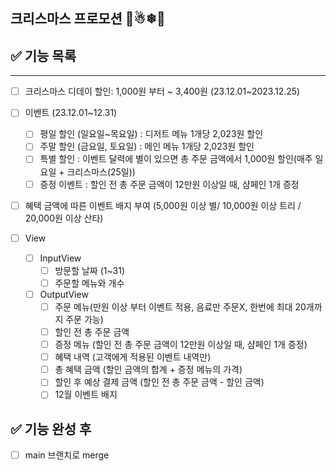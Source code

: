 ## 크리스마스 프로모션 🌲☃❄🎁

## ✅ 기능 목록

------

- [ ] 크리스마스 디데이 할인: 1,000원 부터 ~ 3,400원 (23.12.01~2023.12.25)

- [ ] 이벤트 (23.12.01~12.31)
  - [ ] 평일 할인 (일요일~목요일) : 디저트 메뉴 1개당 2,023원 할인
  - [ ] 주말 할인 (금요일, 토요일) : 메인 메뉴 1개당 2,023원 할인
  - [ ] 특별 할인 : 이벤트 달력에 별이 있으면 총 주문 금액에서 1,000원 할인(매주 일요일 + 크리스마스(25일))
  - [ ] 증정 이벤트 : 할인 전 총 주문 금액이 12만원 이상일 때, 샴페인 1개 증정
- [ ] 혜택 금액에 따른 이벤트 배지 부여 (5,000원 이상 별/ 10,000원 이상 트리 / 20,000원 이상 산타)
- [ ] View
  - [ ] InputView
    - [ ] 방문할 날짜 (1~31)
    - [ ] 주문할 메뉴와 개수
  - [ ] OutputView
    - [ ] 주문 메뉴(만원 이상 부터 이벤트 적용, 음료만 주문X, 한번에 최대 20개까지 주문 가능)
    - [ ] 할인 전 총 주문 금액
    - [ ] 증정 메뉴 (할인 전 총 주문 금액이 12만원 이상일 때, 샴페인 1개 증정)
    - [ ] 혜택 내역 (고객에게 적용된 이벤트 내역만)
    - [ ] 총 혜택 금액 (할인 금액의 합계 + 증정 메뉴의 가격)
    - [ ] 할인 후 예상 결제 금액 (할인 전 총 주문 금액 - 할인 금액)
    - [ ] 12월 이벤트 배지

## ✅ 기능 완성 후

- [ ] main 브랜치로 merge